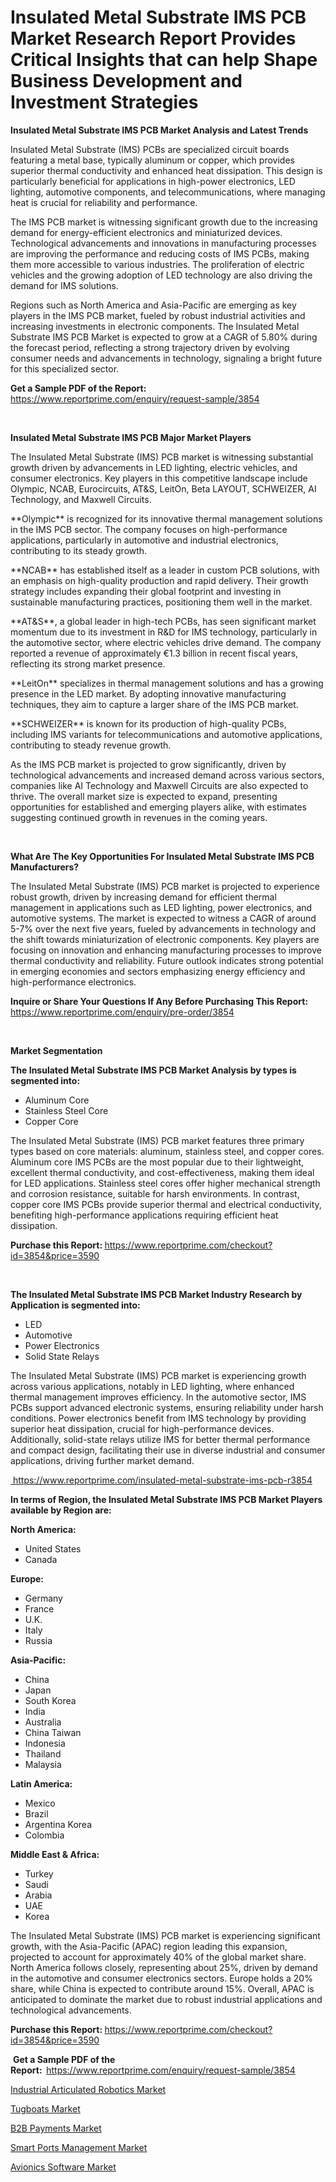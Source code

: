 <p><h1>Insulated Metal Substrate IMS PCB Market Research Report Provides Critical Insights that can help Shape Business Development and Investment Strategies</h1></p><p><strong>Insulated Metal Substrate IMS PCB Market Analysis and Latest Trends</strong></p>
<p><p>Insulated Metal Substrate (IMS) PCBs are specialized circuit boards featuring a metal base, typically aluminum or copper, which provides superior thermal conductivity and enhanced heat dissipation. This design is particularly beneficial for applications in high-power electronics, LED lighting, automotive components, and telecommunications, where managing heat is crucial for reliability and performance.</p><p>The IMS PCB market is witnessing significant growth due to the increasing demand for energy-efficient electronics and miniaturized devices. Technological advancements and innovations in manufacturing processes are improving the performance and reducing costs of IMS PCBs, making them more accessible to various industries. The proliferation of electric vehicles and the growing adoption of LED technology are also driving the demand for IMS solutions.</p><p>Regions such as North America and Asia-Pacific are emerging as key players in the IMS PCB market, fueled by robust industrial activities and increasing investments in electronic components. The Insulated Metal Substrate IMS PCB Market is expected to grow at a CAGR of 5.80% during the forecast period, reflecting a strong trajectory driven by evolving consumer needs and advancements in technology, signaling a bright future for this specialized sector.</p></p>
<p><strong>Get a Sample PDF of the Report:&nbsp;</strong> <a href="https://www.reportprime.com/enquiry/request-sample/3854">https://www.reportprime.com/enquiry/request-sample/3854</a></p>
<p>&nbsp;</p>
<p><strong>Insulated Metal Substrate IMS PCB Major Market Players</strong></p>
<p><p>The Insulated Metal Substrate (IMS) PCB market is witnessing substantial growth driven by advancements in LED lighting, electric vehicles, and consumer electronics. Key players in this competitive landscape include Olympic, NCAB, Eurocircuits, AT&S, LeitOn, Beta LAYOUT, SCHWEIZER, AI Technology, and Maxwell Circuits.</p><p>**Olympic** is recognized for its innovative thermal management solutions in the IMS PCB sector. The company focuses on high-performance applications, particularly in automotive and industrial electronics, contributing to its steady growth.</p><p>**NCAB** has established itself as a leader in custom PCB solutions, with an emphasis on high-quality production and rapid delivery. Their growth strategy includes expanding their global footprint and investing in sustainable manufacturing practices, positioning them well in the market.</p><p>**AT&S**, a global leader in high-tech PCBs, has seen significant market momentum due to its investment in R&D for IMS technology, particularly in the automotive sector, where electric vehicles drive demand. The company reported a revenue of approximately €1.3 billion in recent fiscal years, reflecting its strong market presence.</p><p>**LeitOn** specializes in thermal management solutions and has a growing presence in the LED market. By adopting innovative manufacturing techniques, they aim to capture a larger share of the IMS PCB market.</p><p>**SCHWEIZER** is known for its production of high-quality PCBs, including IMS variants for telecommunications and automotive applications, contributing to steady revenue growth.</p><p>As the IMS PCB market is projected to grow significantly, driven by technological advancements and increased demand across various sectors, companies like AI Technology and Maxwell Circuits are also expected to thrive. The overall market size is expected to expand, presenting opportunities for established and emerging players alike, with estimates suggesting continued growth in revenues in the coming years.</p></p>
<p>&nbsp;</p>
<p><strong>What Are The Key Opportunities For Insulated Metal Substrate IMS PCB Manufacturers?</strong></p>
<p><p>The Insulated Metal Substrate (IMS) PCB market is projected to experience robust growth, driven by increasing demand for efficient thermal management in applications such as LED lighting, power electronics, and automotive systems. The market is expected to witness a CAGR of around 5-7% over the next five years, fueled by advancements in technology and the shift towards miniaturization of electronic components. Key players are focusing on innovation and enhancing manufacturing processes to improve thermal conductivity and reliability. Future outlook indicates strong potential in emerging economies and sectors emphasizing energy efficiency and high-performance electronics.</p></p>
<p><strong>Inquire or Share Your Questions If Any Before Purchasing This Report:</strong> <a href="https://www.reportprime.com/enquiry/pre-order/3854">https://www.reportprime.com/enquiry/pre-order/3854</a></p>
<p>&nbsp;</p>
<p><strong>Market Segmentation</strong></p>
<p><strong>The Insulated Metal Substrate IMS PCB Market Analysis by types is segmented into:</strong></p>
<p><ul><li>Aluminum Core</li><li>Stainless Steel Core</li><li>Copper Core</li></ul></p>
<p><p>The Insulated Metal Substrate (IMS) PCB market features three primary types based on core materials: aluminum, stainless steel, and copper cores. Aluminum core IMS PCBs are the most popular due to their lightweight, excellent thermal conductivity, and cost-effectiveness, making them ideal for LED applications. Stainless steel cores offer higher mechanical strength and corrosion resistance, suitable for harsh environments. In contrast, copper core IMS PCBs provide superior thermal and electrical conductivity, benefiting high-performance applications requiring efficient heat dissipation.</p></p>
<p><strong>Purchase this Report:&nbsp;</strong><a href="https://www.reportprime.com/checkout?id=3854&price=3590">https://www.reportprime.com/checkout?id=3854&price=3590</a></p>
<p>&nbsp;</p>
<p><strong>The Insulated Metal Substrate IMS PCB Market Industry Research by Application is segmented into:</strong></p>
<p><ul><li>LED</li><li>Automotive</li><li>Power Electronics</li><li>Solid State Relays</li></ul></p>
<p><p>The Insulated Metal Substrate (IMS) PCB market is experiencing growth across various applications, notably in LED lighting, where enhanced thermal management improves efficiency. In the automotive sector, IMS PCBs support advanced electronic systems, ensuring reliability under harsh conditions. Power electronics benefit from IMS technology by providing superior heat dissipation, crucial for high-performance devices. Additionally, solid-state relays utilize IMS for better thermal performance and compact design, facilitating their use in diverse industrial and consumer applications, driving further market demand.</p></p>
<p><a href="https://www.reportprime.com/insulated-metal-substrate-ims-pcb-r3854">&nbsp;https://www.reportprime.com/insulated-metal-substrate-ims-pcb-r3854</a></p>
<p><strong>In terms of Region, the Insulated Metal Substrate IMS PCB Market Players available by Region are:</strong></p>
<p>
    <p> <strong> North America: </strong>
        <ul>
            <li>United States</li>
            <li>Canada</li>
        </ul>
        </p> 
    <p> <strong> Europe: </strong>
        <ul>
            <li>Germany</li>
            <li>France</li>
            <li>U.K.</li>
            <li>Italy</li>
            <li>Russia</li>
        </ul>
        </p> 
    <p> <strong> Asia-Pacific: </strong>
        <ul>
            <li>China</li>
            <li>Japan</li>
            <li>South Korea</li>
            <li>India</li>
            <li>Australia</li>
            <li>China Taiwan</li>
            <li>Indonesia</li>
            <li>Thailand</li>
            <li>Malaysia</li>
        </ul>
        </p> 
    <p> <strong> Latin America: </strong>
        <ul>
            <li>Mexico</li>
            <li>Brazil</li>
            <li>Argentina Korea</li>
            <li>Colombia</li>
        </ul>
        </p> 
    <p> <strong> Middle East & Africa: </strong>
        <ul>
            <li>Turkey</li>
            <li>Saudi</li>
            <li>Arabia</li>
            <li>UAE</li>
            <li>Korea</li>
        </ul>
    </p>
    </p>
<p><p>The Insulated Metal Substrate (IMS) PCB market is experiencing significant growth, with the Asia-Pacific (APAC) region leading this expansion, projected to account for approximately 40% of the global market share. North America follows closely, representing about 25%, driven by demand in the automotive and consumer electronics sectors. Europe holds a 20% share, while China is expected to contribute around 15%. Overall, APAC is anticipated to dominate the market due to robust industrial applications and technological advancements.</p></p>
<p><strong>Purchase this Report: </strong><a href="https://www.reportprime.com/checkout?id=3854&price=3590">https://www.reportprime.com/checkout?id=3854&price=3590</a></p>
<p>&nbsp;<strong>Get a Sample PDF of the Report:&nbsp;&nbsp;</strong><a href="https://www.reportprime.com/enquiry/request-sample/3854">https://www.reportprime.com/enquiry/request-sample/3854</a></p>
<p><strong></strong></p>
<p><p><a href="https://issuu.com/reportprime-2/docs/industrial-articulated-robotics-mar_0942ae76432767">Industrial Articulated Robotics Market</a></p><p><a href="https://www.linkedin.com/pulse/global-tugboats-market-opportunities-forecast-period-bmebe?trackingId=%2BEMKewX8SkCU3MGTSCEiSQ%3D%3D">Tugboats Market</a></p><p><a href="https://www.linkedin.com/pulse/global-b2b-payments-market-focus-application-end-use-industry-gzbse?trackingId=JZYTpjTzRAqr2a9Oz0hQIA%3D%3D">B2B Payments Market</a></p><p><a href="https://issuu.com/reportprime-2/docs/smart-ports-management-market-size-_6a7ebd6d33e565">Smart Ports Management Market</a></p><p><a href="https://www.linkedin.com/pulse/how-regional-global-trends-shaping-avionics-software-market-lsdce?trackingId=9l%2B57KdyTHiPIGUv9UkfmA%3D%3D">Avionics Software Market</a></p></p>